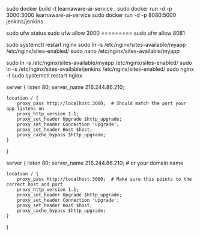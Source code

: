 sudo docker build -t learnaware-ai-service .
sudo docker run -d -p 3000:3000 learnaware-ai-service
sudo docker run -d -p 8080:5000 jenkins/jenkins

sudo ufw status
sudo ufw allow 3000 ========= sudo ufw allow 8081

sudo systemctl restart nginx
sudo ln -s /etc/nginx/sites-available/myapp /etc/nginx/sites-enabled/
sudo nano /etc/nginx/sites-available/myapp


sudo ln -s /etc/nginx/sites-available/myapp /etc/nginx/sites-enabled/
sudo ln -s /etc/nginx/sites-available/jenkins /etc/nginx/sites-enabled/
sudo nginx -t
sudo systemctl restart nginx


server {
listen 80;
server_name 216.244.86.210;

    location / {
        proxy_pass http://localhost:3000;  # Should match the port your app listens on
        proxy_http_version 1.1;
        proxy_set_header Upgrade $http_upgrade;
        proxy_set_header Connection 'upgrade';
        proxy_set_header Host $host;
        proxy_cache_bypass $http_upgrade;
    }

}

server {
listen 80;
server_name 216.244.86.210; # or your domain name

    location / {
        proxy_pass http://localhost:3000;  # Make sure this points to the correct host and port
        proxy_http_version 1.1;
        proxy_set_header Upgrade $http_upgrade;
        proxy_set_header Connection 'upgrade';
        proxy_set_header Host $host;
        proxy_cache_bypass $http_upgrade;
    }

}
